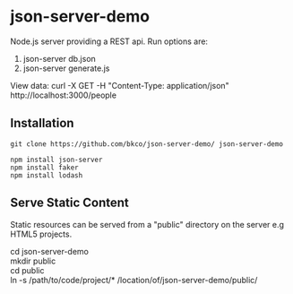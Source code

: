 json-server-demo
====
Node.js server providing a REST api. Run options are:

1.	json-server db.json			
2.	json-server generate.js

View data:
curl -X GET -H "Content-Type: application/json" http://localhost:3000/people

## Installation
    git clone https://github.com/bkco/json-server-demo/ json-server-demo

    npm install json-server
    npm install faker
    npm install lodash

## Serve Static Content

Static resources can be served from a "public" directory on the server e.g HTML5 projects.

cd json-server-demo  
mkdir public  
cd public  
ln -s  /path/to/code/project/* /location/of/json-server-demo/public/  